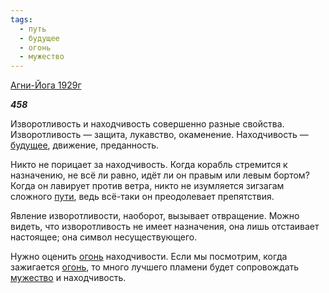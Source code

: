 ```yaml
---
tags:
  - путь
  - будущее
  - огонь
  - мужество
---
```

[Агни-Йога 1929г](https://127.0.0.1:4002/agni/1929)

___458___

Изворотливость и находчивость совершенно разные свойства. Изворотливость — защита, лукавство, окаменение. Находчивость — [будущее](../../../tags/#будущее), движение, преданность.   

Никто не порицает за находчивость. Когда корабль стремится к назначению, не всё ли равно, идёт ли он правым или левым бортом? Когда он лавирует против ветра, никто не изумляется зигзагам сложного [пути](../../../tags/#путь), ведь всё-таки он преодолевает препятствия.   

Явление изворотливости, наоборот, вызывает отвращение. Можно видеть, что изворотливость не имеет назначения, она лишь отстаивает настоящее; она символ несуществующего.   

Нужно оценить [огонь](../../../tags/#огонь) находчивости. Если мы посмотрим, когда зажигается [огонь](../../../tags/#огонь), то много лучшего пламени будет сопровождать [мужество](../../../tags/#мужество) и находчивость.